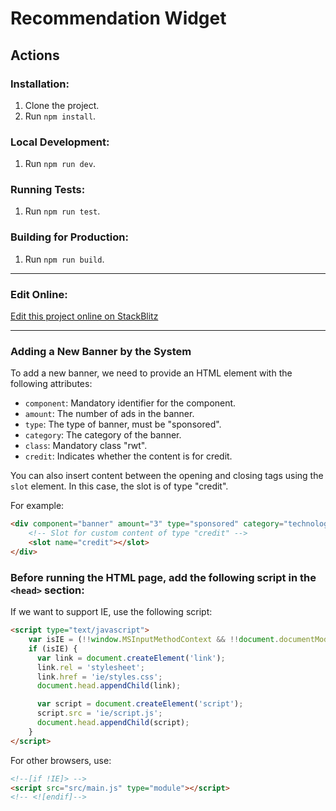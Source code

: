 # Recommendation Widget

## Actions

### Installation:
1. Clone the project.
2. Run `npm install`.

### Local Development:
1. Run `npm run dev`.

### Running Tests:
1. Run `npm run test`.

### Building for Production:
1. Run `npm run build`.

---

### Edit Online:
[Edit this project online on StackBlitz](https://stackblitz.com/~/github.com/avivsbt/vanilla-js-widget?view=editor)

---

### Adding a New Banner by the System

To add a new banner, we need to provide an HTML element with the following attributes:

- `component`: Mandatory identifier for the component.
- `amount`: The number of ads in the banner.
- `type`: The type of banner, must be "sponsored".
- `category`: The category of the banner.
- `class`: Mandatory class "rwt".
- `credit`: Indicates whether the content is for credit.

You can also insert content between the opening and closing tags using the `slot` element. In this case, the slot is of type "credit".

For example:

```html
<div component="banner" amount="3" type="sponsored" category="technology" class="rwt" credit="true">
    <!-- Slot for custom content of type "credit" -->
    <slot name="credit"></slot>
</div>
```

### Before running the HTML page, add the following script in the `<head>` section:

If we want to support IE, use the following script:

```html
<script type="text/javascript">
    var isIE = (!!window.MSInputMethodContext && !!document.documentMode) || navigator.appVersion.indexOf("MSIE 10") !== -1;
    if (isIE) {
      var link = document.createElement('link');
      link.rel = 'stylesheet';
      link.href = 'ie/styles.css';
      document.head.appendChild(link);

      var script = document.createElement('script');
      script.src = 'ie/script.js';
      document.head.appendChild(script);
    }
</script>
```

For other browsers, use:

```html
<!--[if !IE]> -->
<script src="src/main.js" type="module"></script>
<!-- <![endif]-->
```




